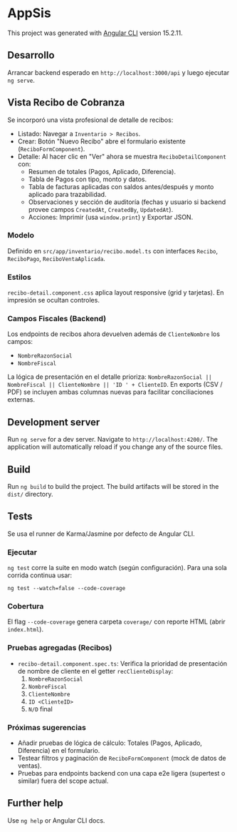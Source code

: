 # AppSis

This project was generated with [Angular CLI](https://github.com/angular/angular-cli) version 15.2.11.

## Desarrollo

Arrancar backend esperado en `http://localhost:3000/api` y luego ejecutar `ng serve`.

## Vista Recibo de Cobranza

Se incorporó una vista profesional de detalle de recibos:

- Listado: Navegar a `Inventario > Recibos`.
- Crear: Botón "Nuevo Recibo" abre el formulario existente (`ReciboFormComponent`).
- Detalle: Al hacer clic en "Ver" ahora se muestra `ReciboDetailComponent` con:
  - Resumen de totales (Pagos, Aplicado, Diferencia).
  - Tabla de Pagos con tipo, monto y datos.
  - Tabla de facturas aplicadas con saldos antes/después y monto aplicado para trazabilidad.
  - Observaciones y sección de auditoría (fechas y usuario si backend provee campos `CreatedAt`, `CreatedBy`, `UpdatedAt`).
  - Acciones: Imprimir (usa `window.print`) y Exportar JSON.

### Modelo
Definido en `src/app/inventario/recibo.model.ts` con interfaces `Recibo`, `ReciboPago`, `ReciboVentaAplicada`.

### Estilos
`recibo-detail.component.css` aplica layout responsive (grid y tarjetas). En impresión se ocultan controles.

### Campos Fiscales (Backend)
Los endpoints de recibos ahora devuelven además de `ClienteNombre` los campos:

- `NombreRazonSocial`
- `NombreFiscal`

La lógica de presentación en el detalle prioriza: `NombreRazonSocial || NombreFiscal || ClienteNombre || 'ID ' + ClienteID`.
En exports (CSV / PDF) se incluyen ambas columnas nuevas para facilitar conciliaciones externas.

## Development server

Run `ng serve` for a dev server. Navigate to `http://localhost:4200/`. The application will automatically reload if you change any of the source files.

## Build

Run `ng build` to build the project. The build artifacts will be stored in the `dist/` directory.

## Tests

Se usa el runner de Karma/Jasmine por defecto de Angular CLI.

### Ejecutar
`ng test` corre la suite en modo watch (según configuración). Para una sola corrida continua usar:

```
ng test --watch=false --code-coverage
```

### Cobertura
El flag `--code-coverage` genera carpeta `coverage/` con reporte HTML (abrir `index.html`).

### Pruebas agregadas (Recibos)
- `recibo-detail.component.spec.ts`: Verifica la prioridad de presentación de nombre de cliente en el getter `recClienteDisplay`:
  1. `NombreRazonSocial`
  2. `NombreFiscal`
  3. `ClienteNombre`
  4. `ID <ClienteID>`
  5. `N/D` final

### Próximas sugerencias
- Añadir pruebas de lógica de cálculo: Totales (Pagos, Aplicado, Diferencia) en el formulario.
- Testear filtros y paginación de `ReciboFormComponent` (mock de datos de ventas).
- Pruebas para endpoints backend con una capa e2e ligera (supertest o similar) fuera del scope actual.

## Further help

Use `ng help` or Angular CLI docs.
